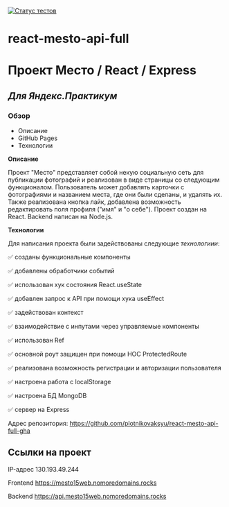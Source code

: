 [![Статус тестов](../../actions/workflows/tests.yml/badge.svg)](../../actions/workflows/tests.yml)

# react-mesto-api-full
#  Проект Место /  React / Express

## ___Для Яндекс.Практикум___

### Обзор
* Описание
* GitHub Pages
* Технологии

**Описание**

Проект "Место" представляет собой некую социальную сеть для публикации фотографий и реализован в виде страницы со следующим функционалом. Пользователь может добавлять карточки с фотографиями и названием места, где они были сделаны, и удалять их. Также реализована кнопка лайк, добавлена возможность редактировать поля профиля ("имя" и "о себе").
Проект создан на React. Backend написан на Node.js.

**Технологии**

Для написания проекта были задействованы следующие *технологиии*:

:white_check_mark: созданы функциональные компоненты

:white_check_mark: добавлены обработчики событий

:white_check_mark: использован хук состояния React.useState

:white_check_mark: добавлен запрос к API при помощи хука useEffect 

:white_check_mark: задействован контекст

:white_check_mark: взаимодействие с инпутами через управляемые компоненты

:white_check_mark: использован Ref

:white_check_mark: основной роут защищен при помощи HOC ProtectedRoute

:white_check_mark: реализована возможность регистрации и авторизации пользователя

:white_check_mark: настроена работа с localStorage 

:white_check_mark: настроена БД MongoDB

:white_check_mark: сервер на Express

Адрес репозитория: https://github.com/plotnikovaksyu/react-mesto-api-full-gha

## Ссылки на проект

IP-адрес 130.193.49.244

Frontend https://mesto15web.nomoredomains.rocks

Backend https://api.mesto15web.nomoredomains.rocks
